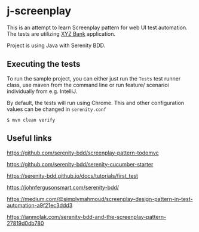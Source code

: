 # j-screenplay
This is an attempt to learn Screenplay pattern for web UI test automation. The tests are utilizing [XYZ Bank](https://www.globalsqa.com/angularJs-protractor/BankingProject/#/login) application.

Project is using Java with Serenity BDD.

## Executing the tests
To run the sample project, you can either just run the `Tests` test runner class, use maven from the command line or run feature/ scenarioi individually from e.g. IntelliJ.

By default, the tests will run using Chrome. This and other configuration values can be changed in `serenity.conf`
```
$ mvn clean verify
```


## Useful links
https://github.com/serenity-bdd/screenplay-pattern-todomvc

https://github.com/serenity-bdd/serenity-cucumber-starter

https://serenity-bdd.github.io/docs/tutorials/first_test

https://johnfergusonsmart.com/serenity-bdd/

https://medium.com/@simplymahmoud/screenplay-design-pattern-in-test-automation-a9f21ec3ddd3

https://janmolak.com/serenity-bdd-and-the-screenplay-pattern-27819d0db780